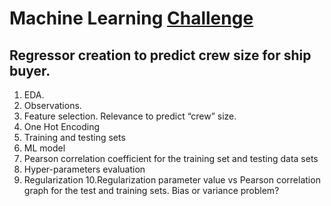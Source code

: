# Machine Learning [Challenge](https://towardsdatascience.com/sample-take-home-coding-exercise-for-a-data-scientist-position-8086dd195a76)
## Regressor creation to predict crew size for ship buyer.

1. EDA.
2. Observations.
3. Feature selection. Relevance to predict “crew” size.
4. One Hot Encoding
5. Training and testing sets
6. ML model
7. Pearson correlation coefficient for the training set and testing data sets
8. Hyper-parameters evaluation
9. Regularization
10.Regularization parameter value vs Pearson correlation graph for the test and training sets. Bias or variance problem?
